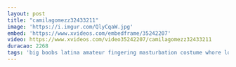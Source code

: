 ```yaml
---
layout: post
title: "camilagomezz32433211"
image: 'https://i.imgur.com/QlyCqaW.jpg'
embed: 'https://www.xvideos.com/embedframe/35242207'
video: https://www.xvideos.com/video35242207/camilagomezz32433211
duracao: 2268
tags: 'big boobs latina amateur fingering masturbation costume whore long webcam cam hair homevideo lips latino cosplay livecam cosplayer chaturbate'
---
```

